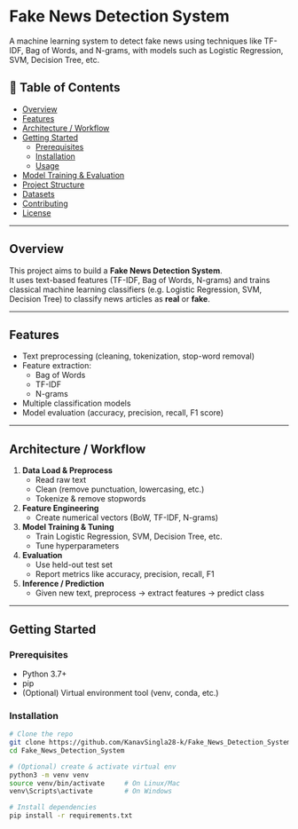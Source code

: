# Fake News Detection System

A machine learning system to detect fake news using techniques like TF-IDF, Bag of Words, and N-grams, with models such as Logistic Regression, SVM, Decision Tree, etc.

## 🚀 Table of Contents

- [Overview](#overview)  
- [Features](#features)  
- [Architecture / Workflow](#architecture--workflow)  
- [Getting Started](#getting-started)  
  - [Prerequisites](#prerequisites)  
  - [Installation](#installation)  
  - [Usage](#usage)  
- [Model Training & Evaluation](#model-training--evaluation)  
- [Project Structure](#project-structure)  
- [Datasets](#datasets)  
- [Contributing](#contributing)  
- [License](#license)  

---

## Overview

This project aims to build a **Fake News Detection System**.  
It uses text-based features (TF-IDF, Bag of Words, N-grams) and trains classical machine learning classifiers (e.g. Logistic Regression, SVM, Decision Tree) to classify news articles as **real** or **fake**.

---

## Features

- Text preprocessing (cleaning, tokenization, stop-word removal)  
- Feature extraction:  
  - Bag of Words  
  - TF-IDF  
  - N-grams  
- Multiple classification models  
- Model evaluation (accuracy, precision, recall, F1 score)  

---

## Architecture / Workflow

1. **Data Load & Preprocess**  
   - Read raw text  
   - Clean (remove punctuation, lowercasing, etc.)  
   - Tokenize & remove stopwords  
2. **Feature Engineering**  
   - Create numerical vectors (BoW, TF-IDF, N-grams)  
3. **Model Training & Tuning**  
   - Train Logistic Regression, SVM, Decision Tree, etc.  
   - Tune hyperparameters  
4. **Evaluation**  
   - Use held-out test set  
   - Report metrics like accuracy, precision, recall, F1  
5. **Inference / Prediction**  
   - Given new text, preprocess → extract features → predict class  

---

## Getting Started

### Prerequisites

- Python 3.7+  
- pip  
- (Optional) Virtual environment tool (venv, conda, etc.)

### Installation

```bash
# Clone the repo
git clone https://github.com/KanavSingla28-k/Fake_News_Detection_System.git
cd Fake_News_Detection_System

# (Optional) create & activate virtual env
python3 -m venv venv
source venv/bin/activate     # On Linux/Mac
venv\Scripts\activate        # On Windows

# Install dependencies
pip install -r requirements.txt
